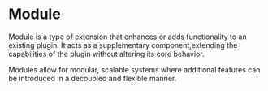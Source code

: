 # Module

Module is a type of extension that enhances or adds functionality to an existing plugin.
It acts as a supplementary component,extending the capabilities of the plugin without altering its core behavior.

Modules allow for modular, scalable systems where additional features can be introduced in a decoupled and flexible manner.
